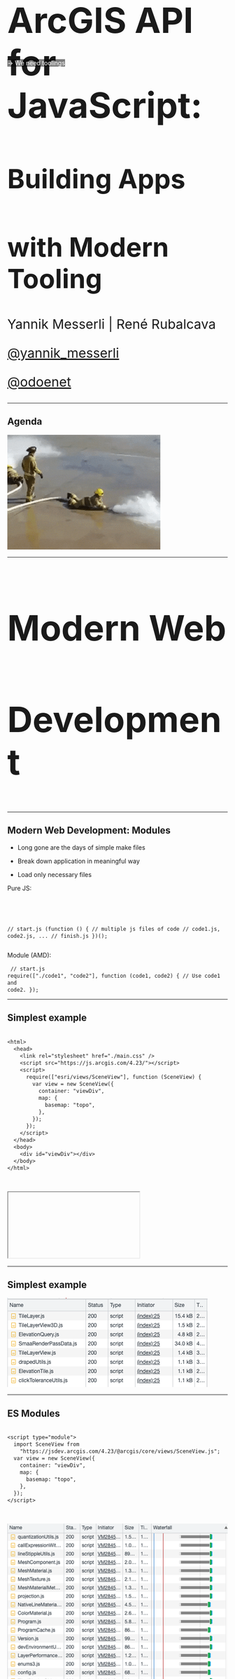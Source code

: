 <!-- .slide: data-background="../img/2022/dev-summit/bg-1.png" data-background-size="cover -->
<h1 style="text-align: left; font-size: 80px;">ArcGIS API for JavaScript:</h1>
<h2 style="text-align: left; font-size: 60px;">Building Apps</h2>
<h2 style="text-align: left; font-size: 60px;">with Modern Tooling</h2>
<p style="text-align: left; font-size: 30px;">Yannik Messerli | René Rubalcava</p>
<p style="text-align: left; font-size: 30px;"><a href="https://twitter.com/yannik_messerli">@yannik_messerli</a></p>
<p style="text-align: left; font-size: 30px;"><a href="https://twitter.com/odoenet">@odoenet</a></p>

---

<!-- .slide: data-auto-animate data-background="../img/2022/dev-summit/bg-3.png" -->

## Agenda

<img src="./images/firehose.gif" alt="Agenda">

---

<!-- .slide: data-auto-animate data-background="../img/2022/dev-summit/bg-5.png" -->

<h2 style="text-align: left; font-size: 80px;">Modern Web</h2>
<h2 style="text-align: left; font-size: 80px;">Development</h2>

---

<!-- .slide: data-auto-animate data-background="../img/2022/dev-summit/bg-2.png" -->

## Modern Web Development: Modules

<div class="two-columns">
  <div class="left-column">

- Long gone are the days of simple make files
- Break down application in meaningful way
- Load only necessary files

  </div>
  <div class="right-column">
  Pure JS:
  <div data-fragment-id="add-widget" class="code-snippet">
      <pre>
        <code class="lang-js" data-trim data-line-numbers>
// start.js
(function () {
  // multiple js files of code
  // code1.js, code2.js, ...
  // finish.js
})();
        </code>
      </pre>
    </div>
    Module (AMD):
    <div data-fragment-id="add-widget" class="code-snippet">
      <pre>
        <code class="lang-js" data-trim data-line-numbers>
// start.js
require(["./code1", "code2"], function (code1, code2) {
  // Use code1 and code2.
});
        </code>
      </pre>
    </div>
  </div>
</div>

---

<!-- .slide: data-auto-animate data-background="../img/2022/dev-summit/bg-2.png" -->

## Simplest example

<div class="two-columns">
  <div class="left-column">
    <div data-fragment-id="add-widget" class="code-snippet">
      <pre>
        <code class="lang-html" data-trim data-line-numbers>
&lt;html&gt;
  &lt;head&gt;
    &lt;link rel=&quot;stylesheet&quot; href=&quot;./main.css&quot; /&gt;
    &lt;script src=&quot;https://js.arcgis.com/4.23/&quot;&gt;&lt;/script&gt;
    &lt;script&gt;
      require([&quot;esri/views/SceneView&quot;], function (SceneView) {
        var view = new SceneView({
          container: &quot;viewDiv&quot;,
          map: {
            basemap: &quot;topo&quot;,
          },
        });
      });
    &lt;/script&gt;
  &lt;/head&gt;
  &lt;body&gt;
    &lt;div id=&quot;viewDiv&quot;&gt;&lt;/div&gt;
  &lt;/body&gt;
&lt;/html&gt;
        </code>
      </pre>
    </div>
  </div>
  <div class="right-column">
    <div class="iframe-wrapper">
      <iframe data-src="./samples/simplest-example.html"></iframe>
    </div>
  </div>
</div>

---

<!-- .slide: data-auto-animate data-background="../img/2022/dev-summit/bg-2.png" -->

## Simplest example

<img src="./images/network-panel-2.png" />

---

<!-- .slide: data-auto-animate data-background="../img/2022/dev-summit/bg-2.png" -->

## ES Modules

<div class="two-columns">
  <div class="left-column">
    <div data-fragment-id="add-widget" class="code-snippet">
      <pre>
        <code class="lang-html" data-trim data-line-numbers>
&lt;script type=&quot;module&quot;&gt;
  import SceneView from 
    &quot;https://jsdev.arcgis.com/4.23/@arcgis/core/views/SceneView.js&quot;;
  var view = new SceneView({
    container: "viewDiv",
    map: {
      basemap: "topo",
    },
  });
&lt;/script&gt;
        </code>
      </pre>
    <div class="fragment">
      <img src="./images/network-panel.png" />
    </div>
    <div class="fragment" style="background: rgba(0,0,0,0.5); color: white;    position: absolute;top: 0;margin-top: 300px;">
      -> We need toolings
    </div>
  </div>

  </div>
  <div class="right-column">
    <div class="iframe-wrapper">
      <iframe data-src="./samples/es-modules.html"></iframe>
    </div>
  </div>
</div>

---

<!-- .slide: data-auto-animate data-background="../img/2022/dev-summit/bg-2.png" -->

## Tooling

- Flexibility
- Plenty of options
  - webpack
  - rollup
  - Parcel
  - Vite
  - esbuild

<img src="./images/build-tool-logos.png" height="50%" width="50%" alt="Build Tools">

---

<!-- .slide: data-auto-animate data-background="../img/2022/dev-summit/bg-2.png" -->

## Vite

<div class="two-columns">
  <div class="left-column">
    <div data-fragment-id="add-widget" class="code-snippet">
      <pre>
        <code class="lang-html" data-trim data-line-numbers>
&lt;html&gt;
  &lt;head&gt;
    &lt;link
      rel=&quot;stylesheet&quot;
      href=
      &quot;https://js.arcgis.com/4.23/esri/themes/light/main.css&quot;
    /&gt;
    &lt;link rel=&quot;stylesheet&quot; href=&quot;./src/main.css&quot; /&gt;
    &lt;script type=&quot;module&quot; src=&quot;./src/main.js&quot;&gt;&lt;/script&gt;
  &lt;/head&gt;
  &lt;body&gt;
    &lt;div id=&quot;viewDiv&quot;&gt;&lt;/div&gt;
  &lt;/body&gt;
&lt;/html&gt;
        </code>
      </pre>
    </div>
    <div data-fragment-id="add-widget" class="code-snippet">
      <pre>
        <code class="lang-css" data-trim data-line-numbers>
html,
body,
#viewDiv {
  width: 100%;
  height: 100%;
  margin: 0;
  padding: 0;
}
        </code>
      </pre>
    </div>
  </div>
  <div class="right-column">
    <pre>
      <code class="lang-html" data-trim data-line-numbers>
        mkdir test-vite & cd test-vite
        npm init
        npm install --save @arcgis/core
        npm install --save vite
        npx vite dev
      </code>
    </pre>
    <br/>
     <pre class="fragment">
      <code class="lang-shell" data-trim data-line-numbers>
        npx vite build
      </code>
    </pre>
    <div class="fragment">
      <img src="./images/vite-build.png" />
  </div>
</div>

---

<!-- .slide: data-auto-animate data-background="../img/2022/dev-summit/bg-2.png" -->

## Webpack

"Simple" Config

```js
module.exports = {
  entry: {
    index: "./src/index.js",
  },
  node: false,
  output: {
    path: path.join(__dirname, "dist"),
    chunkFilename: "chunks/[id].js",
    publicPath: "",
    clean: true,
  },
  module: {
    rules: [
      {
        test: /\.js$/,
        use: {
          loader: "babel-loader",
          options: {
            presets: ["@babel/preset-env"],
          },
        },
      },
      {
        test: /\.css$/,
        use: [MiniCssExtractPlugin.loader, "css-loader"],
      },
    ],
  },
  plugins: [
    new HtmlWebPackPlugin({
      title: "ArcGIS API  for JavaScript",
      template: "./public/index.html",
      filename: "./index.html",
      chunksSortMode: "none",
      inlineSource: ".(css)$",
    }),
    new MiniCssExtractPlugin({
      filename: "[name].[chunkhash].css",
      chunkFilename: "[id].css",
    }),
  ],
};
```

---

<!-- .slide: data-auto-animate data-background="../img/2022/dev-summit/bg-2.png" -->

## Webpack

[`@arcgis/webpack-plugin`](https://github.com/Esri/arcgis-webpack-plugin)

- Useful to copy assets locally
- Can filter unused assets

```js
// webpack.config.js
module.exports = {
  ...
  plugins: [
    new ArcGISPlugin({
      locales: ['en', 'es']
    })
  ]
  ...
}
```

---

<!-- .slide: data-auto-animate data-background="../img/2022/dev-summit/bg-2.png" -->

## Languages

- JavaScript
- TypeScript
- Web Assembly
- Elm
- Reason

---

<!-- .slide: data-auto-animate data-background="../img/2022/dev-summit/bg-2.png" -->

## Typescript

```json
{
  "compilerOptions": {
    "target": "es6"
    "moduleResolution": "Node"
  },
  "include": ["**/*.ts", "src/main.js"],
  "exclude": ["**/node_modules/**"]
}
```

```html
<script type="module" src="src/main.ts"></script>
```

---

<!-- .slide: data-auto-animate data-background="../img/2022/dev-summit/bg-2.png" -->

## Adding some UI elements

<div class="two-columns">
  <div class="left-column">
    <div data-fragment-id="add-widget" class="code-snippet">
      <pre>
        <code class="lang-html" data-trim data-line-numbers>
&lt;div id=&quot;app&quot; class=&quot;esri-widget&quot;&gt;
  &lt;h2&gt;Choose basemap&lt;/h2&gt;
  &lt;select id=&quot;basemap&quot;&gt;
    &lt;option value=&quot;topo-vector&quot;&gt;Topo&lt;/option&gt;
    &lt;option value=&quot;satellite&quot;&gt;Satellite&lt;/option&gt;
    &lt;option value=&quot;oceans&quot;&gt;Oceans&lt;/option&gt;
    &lt;option value=&quot;osm&quot;&gt;Open Street Map&lt;/option&gt;
  &lt;/select&gt;
&lt;/div&gt;
        </code>
      </pre>
    </div>
    <div class="code-snippet fragment">
      <pre>
        <code class="lang-css" data-trim data-line-numbers>
#app {
  padding: 20px;
}
&nbsp;
#app h2 {
  font-size: 15px;
}
&nbsp;
#app select {
  width: 100%;
}
</code>
</pre>
</div>
  </div>
  <div class="right-column">
    <iframe src="./samples/ui-example.html" style="height: 500px;"/>    
  </div>
</div>

---

<!-- .slide: data-auto-animate data-background="../img/2022/dev-summit/bg-2.png" -->

## TSX

<div style="clear:both"><pre style="display:inline"><code class="html" style="display:inline">&lt;div&gt&lt;/div&gt</code></pre> -> <pre style="display:inline"><code style="display:inline">tsx("div")</code></pre></div>
<br/>
<div class="two-columns">
  <div class="left-column fragment">
    <div class="code-snippet">
      <pre>
      > MyWidget.ts
        <code class="lang-ts" data-trim data-line-numbers>
@subclass("MyWidget")
class MyWidget extends Widget {
  render() {
    return (
      &lt;div id=&quot;app&quot; class=&quot;esri-widget&quot;&gt;
        ...
      &lt;/div&gt;
    );
  }
}
        </code>
      </pre>
    </div>
    <div class="code-snippet">
      <pre>
      > main.ts
        <code class="lang-ts" data-trim data-line-numbers>
import MyWidget from "./MyWidget.ts";
view.ui.add(new MyWidget(), "top-right");
</code>
</pre>
</div>

  </div>
  <div class="right-column">
    <div class="code-snippet fragment">
      <pre>
      > tsconfig.json
        <code class="lang-json" data-trim data-line-numbers>
{
  "compilerOptions": {
    "target": "es6",
    "experimentalDecorators": true,
    "importHelpers": true,
    "jsx": "react",
    "jsxFactory": "tsx",
    "lib": ["ES2020", "DOM"],
    "moduleResolution": "node",
  },
  "include": ["**/*.ts", "src/main.js"],
  "exclude": ["**/node_modules/**"]
}
        </code>
      </pre>
    </div>
  </div>
</div>

---

<!-- .slide: data-auto-animate data-background="../img/2022/dev-summit/bg-2.png" -->

## Composition

<div>
  <img src="./images/lifecycle.svg" style="width: 300px" />
</div>
<br/>
---

<!-- .slide: data-auto-animate data-background="../img/2022/dev-summit/bg-2.png" -->

## Composition

<div class="code-snippet">
  <pre>
  > MyWidget.ts
    <code class="lang-ts" data-trim data-line-numbers>
import BasemapGallery from
  "@arcgis/core/widgets/BasemapGallery";
&nbsp;
@subclass("MyWidget")
class MyWidget extends Widget {
  @property()
  view: SceneView;
&nbsp;
  render() {
    return (
      &lt;BasemapGallery view={this.view} /&gt;
    );
  }
}
</code>

  </pre>
</div>

---

<!-- .slide: data-auto-animate data-background="../img/2022/dev-summit/bg-2.png" -->

## Composition

<div class="code-snippet">
  <pre>
  > MyWidget.ts
    <code class="lang-ts" data-trim data-line-numbers>
import MySecondWidget from "./MySecondWidget";
&nbsp;
@subclass("MyWidget")
class MyWidget extends Widget {
  @property()
  view: SceneView;
&nbsp;
  render() {
    return (
      &lt;MySecondWidget /&gt;
    );
  }
}
</code>
  </pre>
</div>

---

<!-- .slide: data-auto-animate data-background="../img/2022/dev-summit/bg-2.png" -->

## State Management

<div class="code-snippet">
  <pre>
    <code class="lang-ts" data-line-numbers>
@subclass("Person")
class Person extends Accessor {
  @property()
  firstname: string = "Yannik";
&nbsp;
  @property()
  lastname: string = "Messerli";
&nbsp;
  @property()
  get fullname() {
    return `${this.firstname} ${this.lastname}`;
  }
}
</code>
  </pre>
</div>
<div class="code-snippet">
  <pre>
    <code class="lang-ts" data-trim data-line-numbers>
const me = new Person();
me.firstname = "René";
console.log(me.fullname); // René Messerli
</code>

  </pre>
</div>

---

<!-- .slide: data-auto-animate data-background="../img/2022/dev-summit/bg-2.png" -->

## reactiveUtils

<div class="code-snippet">
  <pre>
    > main.ts
    <code class="lang-ts" data-line-numbers data-trim>
    import { watch } from 
      "@arcgis/core/core/reactiveUtils.js";
    ...
    watch(
      () => view.map.basemap,
      (basemap) => (myWidget.basemap = basemap.id)
    );
    </code>
  </pre>
</div>

---

<!-- .slide: data-auto-animate data-background="../img/2022/dev-summit/bg-2.png" -->

## Styling

- Sass
- CSS Modules
- Flexbox
- CSS Grid
- Houdini

---

<!-- .slide: data-auto-animate data-background="../img/2022/dev-summit/bg-2.png" -->

## Sass

<div class="two-columns">
  <div class="left-column">
    <div data-fragment-id="add-widget" class="code-snippet">
      <pre>
        <code class="lang-html" data-trim data-line-numbers>
&lt;link rel=&quot;stylesheet&quot; href=&quot;./src/main.scss&quot; /&gt;
        </code>
      </pre>
    </div>
    <div data-fragment-id="add-widget" class="code-snippet fragment">
      <pre>
        <code class="lang-scss" data-trim data-line-numbers>
#app {
  padding: 20px;
  h2 {
    font-size: 15px;
  }
  select {
    width: 100%;
  }
}
</code>

</pre>
</div>

  </div>
  <div class="right-column">
    <pre>
      <code class="lang-html" data-trim data-line-numbers>
        npm install --save sass
      </code>
    </pre>
  </div>
</div>

---

<!-- .slide: data-auto-animate data-background="../img/2022/dev-summit/bg-2.png" -->

## Sass variables

```sass
$app-padding: 20px;

#app {
  padding: $app-padding;

  h2 {
    font-size: 15px;
  }

  select {
    width: 100%;
  }
}
```

```sass
@import "./variables";

#app {
  padding: $app-padding;
  ...
```

---

<!-- .slide: data-auto-animate data-background="../img/2022/dev-summit/bg-2.png" -->

## Calcite components

<div class="two-columns">
  <div class="left-column">
    <div data-fragment-id="add-widget" class="code-snippet">
      <pre>
        <code class="lang-shell" data-trim data-line-numbers>
npm install --save @esri/calcite-components
        </code>
      </pre>
    </div>
    <div data-fragment-id="add-widget" class="code-snippet fragment">
      > MyWidget.tsx
      <pre>
        <code class="lang-typescript" data-trim data-line-numbers>
import "@esri/calcite-components/dist/components/calcite-select";
import "@esri/calcite-components/dist/components/calcite-option";
...
return (
  &lt;calcite-select id=&quot;basemap&quot;&gt;
    &lt;calcite-option value=&quot;satellite&quot;&gt;Satellite&lt;/calcite-option&gt;
    ...
  &lt;/calcite-select&gt;
);
      </code>
    </pre>
  </div>
  <div data-fragment-id="add-widget" class="code-snippet fragment">
      > main.ts
      <pre>
        <code class="lang-typescript" data-trim data-line-numbers>
import { setAssetPath } from 
  "@esri/calcite-components/dist/components";
// CDN hosted assets
setAssetPath(
"https://unpkg.com/@esri/calcite-components/dist/calcite/assets"
);
      </code>
    </pre>
  </div>

  </div>
  <div class="right-column">
    <iframe src="./samples/calcite-components.html" style="height: 500px;"/>    
  </div>
</div>

---

<!-- .slide: data-auto-animate data-background="../img/2022/dev-summit/bg-2.png" -->

## CSS Variables

<div class="two-columns">
  <div class="left-column">
    <div data-fragment-id="add-widget" class="code-snippet">
      <pre>
        <code class="lang-css" data-trim data-line-numbers>
--calcite-ui-brand: green;
--calcite-ui-text-1: #212020;
--calcite-font-size-0: 1rem;
      </code>
    </pre>
  </div>
  <div data-fragment-id="add-widget" class="code-snippet">
      <pre>
        <code class="lang-css" data-trim data-line-numbers>
#app {
  color: --calcite-ui-text-1;
}
    </pre>
  </div>

  </div>
  <div class="right-column">
    <img src="./images/css-variables.png" style="width: 400px;" class="fragment" />
  </div>
</div>

---

<!-- .slide: data-auto-animate data-background="../img/2022/dev-summit/bg-2.png" -->

## Frameworks

- React
- Vue
- Angular
- Svelte
- Ember
- Solid
- ... and more, and more

---

<!-- .slide: data-auto-animate data-background="../img/2022/dev-summit/bg-2.png" -->

## Vue

- Using Calcite Components?
  - Don't let Vue compile them

```js
compilerOptions: {
  isCustomElement: (tag) => tag.includes('calcite-'),
},
```

---

<!-- .slide: data-auto-animate data-background="../img/2022/dev-summit/bg-2.png" -->

## Vue

- Limitations
- Vue reactivity uses Proxy
  - Don't store ArcGIS instances directly

```js
import { reactive, watchEffect } from "vue";

const data = reactive({ map: webmap, layer: null });

watchEffect(() => {
  if (data.layer) {
    // Errors
    data.map.add(data.layer);
  }
});

// Errors
data.layer = new FeatureLayer(params);
```

---

<!-- .slide: data-auto-animate data-background="../img/2022/dev-summit/bg-2.png" -->

## More...

- Unit Testing
- Web Components
- Monorepos
- Server-Side Rendering
- Progressive Web Apps

---

<!-- .slide: data-auto-animate data-background="../img/2022/dev-summit/bg-2.png" -->

## Why

- Don't get overwhelmed
- Focus on what works for you
- Ignore the noise
- _Your users don't care_

---

<!-- .slide: data-auto-animate data-background="../img/2022/dev-summit/bg-2.png" -->

## Build a more complex app using Vue, Vite, Sass

- Bring it all together to build an app
- Vite - uses esbuild and rollup under the hood
- TypeScript, Vue, Pinia, vue-router
- Calcite Components
- Jest

---

<!-- .slide: data-auto-animate data-background="../img/2022/dev-summit/bg-4.png" -->

<h2 style="text-align: left; font-size: 60px;">Nearby App Demo</h2>
<p style="text-align: left; font-size: 30px;"><a href="https://github.com/odoe/nearby-app">github.com/odoe/nearby-app</a></p>

---

<!-- .slide: data-auto-animate data-background="../img/2022/dev-summit/bg-2.png" -->

## Design

<img src="./images/atomic-design-app-dev.png" height="80%" width="80%" alt="Atomic Design">

---

<!-- .slide: data-auto-animate data-background="../img/2022/dev-summit/bg-2.png" -->

## Vite Config

```ts
// vite.config.ts
import { defineConfig } from "vite";
import vue from "@vitejs/plugin-vue";
export default defineConfig({
  plugins: [
    vue({
      template: {
        compilerOptions: {
          isCustomElement: (tag) => tag.includes("calcite-"),
        },
      },
    }),
  ],
});
```

---

<!-- .slide: data-auto-animate data-background="../img/2022/dev-summit/bg-2.png" -->

## Routing

- vue-router
  - Lazy load assets

---

<!-- .slide: data-auto-animate data-background="../img/2022/dev-summit/bg-2.png" -->

## Progressive Web App

- Not entirely focused on performance
- Native App experience
- Easy with plugins
  - vite has [vite-plugin-pwa](https://vite-plugin-pwa.netlify.app/)
  - [Google Workbox](https://developers.google.com/web/tools/workbox/) for workers

---

<!-- .slide: data-auto-animate data-background="../img/2022/dev-summit/bg-2.png" -->

## Demo

<img src="./images/nearby-app-home.png" height="25%" width="25%" alt="Nearby App Home">
<img src="./images/nearby-app-map.png" height="25%" width="25%" alt="Nearby App Map">

---

<!-- .slide: data-auto-animate data-background="../img/2022/dev-summit/bg-2.png" -->

### Tips & Tricks

- Authentifcation
- CDN
- Optimisation for 3D (quality mode, OpenGL requirements)

---

<!-- .slide: data-auto-animate data-background="../img/2022/dev-summit/bg-2.png" -->

## Authentication and API Keys

- OAuth
  - Useful if using _private_ content
- API Key
  - Using platform basemaps and/or location services
- Cannot use both together

---

<!-- .slide: data-auto-animate data-background="../img/2022/dev-summit/bg-2.png" -->

## Authentication and API Keys

- Use Environment Variables

```js
// supported in most build tools
config.apiKey = process.env.API_KEY;

// vite uses import.meta
config.apiKey = import.meta.env.VITE_API_KEY;
```

- Please do not commit your keys to git

---

<!-- .slide: data-auto-animate data-background="../img/2022/dev-summit/bg-2.png" -->

## CDN

- Assets/workers loaded via CDN by default
- Can still use AMD CDN for small apps

---

<!-- .slide: data-auto-animate data-background="../img/2022/dev-summit/bg-2.png" -->

### **Where can I get more info?**

- SDK Documentation
- Esri-related training and webinars
- ArcGIS Blogs
- GeoNet, StackExchange, etc.

---

<!-- .slide: data-auto-animate data-background="images/survey.png" -->

---

<!-- .slide: data-auto-animate data-background="../img/2022/dev-summit/bg-8.png" -->
